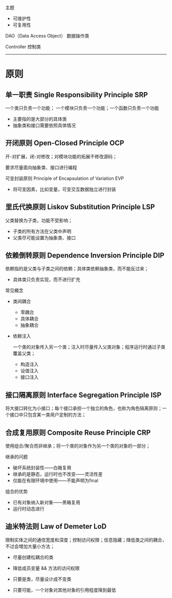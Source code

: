 

主题

- 可维护性
- 可复用性

DAO（Data Access Object） 数据操作类

Controller 控制类



---

# 原则

## 单一职责 Single Responsibility Principle	SRP

一个类只负责一个功能； 一个模块只负责一个功能；一个函数只负责一个功能

- 主要指的是大部分的具体类
- 抽象类和接口需要依照具体情况

## 开闭原则  Open-Closed Principle	OCP

开-对扩展，闭-对修改；对模块功能的拓展不修改源码；

要求尽量面向抽象类、接口进行编程

可变封装原则 Principle of Encapsulation of Variation EVP

- 将可变因素，比如变量，可变交互数据独立进行封装

## 里氏代换原则 Liskov Substitution Principle	LSP

父类替换为子类，功能不受影响；

- 子类的所有方法在父类中声明
- 父类尽可能设置为抽象类、接口

## 依赖倒转原则 Dependence Inversion Principle	DIP

依赖指的是父类与子类之间的依赖；具体类依赖抽象类，而不能反过来；

- 具体类只负责实现，而不进行扩充

常见概念

- 类间耦合

  - 零耦合
  - 具体耦合
  - 抽象耦合

- 依赖注入

  一个类的对象传入另一个类；注入时尽量传入父类对象；程序运行时通过子类覆盖父类；

  - 构造注入
  - 设值注入
  - 接口注入

## 接口隔离原则 Interface Segregation Principle	ISP

将大接口转化为小接口；每个接口承担一个独立的角色，也称为角色隔离原则；一个接口中只包含某一类用户定制的方法；

## 合成复用原则 Composite Reuse Principle	CRP

使用组合/聚合而非继承；将一个类的对象作为另一个类的对象的一部分；

继承的问题

- 破坏系统封装性——白箱复用
- 继承的是静态，运行时也不改变——灵活性差
- 仅能在有限环境中使用——不能声明为final

组合的优势

- 已有对象纳入新对象——黑箱复用
- 运行时动态进行

## 迪米特法则 Law of Demeter	LoD

限制实体之间的通信宽度和深度；控制访问权限；信息隐藏；降低类之间的耦合，不过会增加大量小方法；

- 尽量创建松耦合的类

- 降低成员变量 && 方法的访问权限

- 只要是类，尽量设计成不变类

- 只要可能，一个对象对其他对象的引用程度降到最低